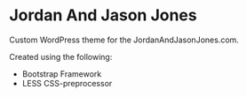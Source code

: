 # Jordan And Jason Jones

Custom WordPress theme for the JordanAndJasonJones.com. 

Created using the following:

* Bootstrap Framework
* LESS CSS-preprocessor